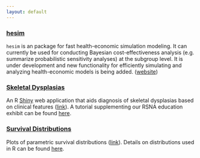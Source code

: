 ```yaml
---
layout: default
---
```


### [hesim](http://devinincerti.com/hesim/)
`hesim` is an package for fast health-economic simulation modeling. It can currently be used for conducting Bayesian cost-effectiveness analysis (e.g. summarize probabilistic sensitivity analyses) at the subgroup level. It is under development and new functionality for efficiently simulating and analyzing health-economic models is being added. ([website](http://devinincerti.com/hesim/))

### [Skeletal Dysplasias](http://104.131.159.61:3838/skeletal-dysplasias/)
An R [Shiny](http://shiny.rstudio.com/) web application that aids diagnosis of skeletal dysplasias based on clinical features ([link](http://104.131.159.61:3838/skeletal-dysplasias/)). A tutorial supplementing our RSNA education exhibit can be found [here](code/skeletal-dysplasias.html).

### [Survival Distributions](http://104.131.159.61:3838/survival-curves/)
Plots of parametric survival distributions ([link](http://104.131.159.61:3838/survival-curves/)). Details on distributions used in R can be found [here](code/survival-distributions.html).